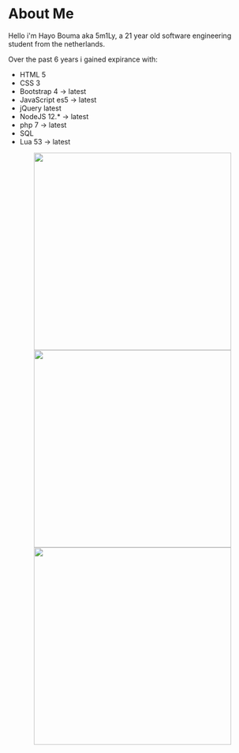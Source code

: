 # About Me

Hello i'm Hayo Bouma aka 5m1Ly, a 21 year old software engineering student from the netherlands.

Over the past 6 years i gained expirance with:
- HTML 5
- CSS 3
- Bootstrap 4 -> latest
- JavaScript es5 -> latest
- jQuery latest
- NodeJS 12.* -> latest
- php 7 -> latest
- SQL
- Lua 53 -> latest

<p align = "center">
  <img src = "https://github-readme-stats.vercel.app/api?username=5m1Ly&show_icons=true&theme=bear&show_icons=true&title_color=fff&icon_color=79ff97&text_color=9f9f9f&bg_color=151515" width = 400>
  <img src = "https://github-readme-streak-stats.herokuapp.com?user=5m1Ly&theme=dark&hide_border=true" width = 400>
  <img src = "https://github-readme-stats.vercel.app/api/top-langs/?username=5m1Ly" width = 400>
</p>
